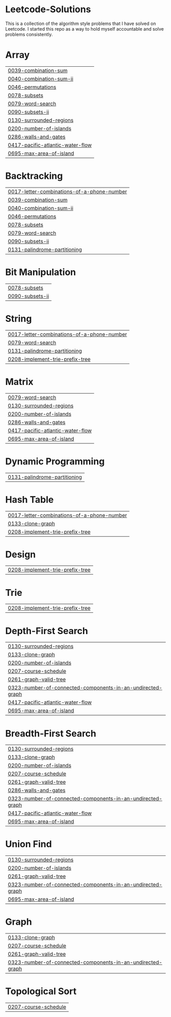 # Leetcode-Solutions

This is a collection of the algorithm style problems that I have solved on Leetcode. I started this repo as a way to hold myself accountable and solve problems consistently.


# Array
|  |
| ------- |
| [0039-combination-sum](https://github.com/jaidevmane/leetcode-solutions/tree/master/0039-combination-sum) |
| [0040-combination-sum-ii](https://github.com/jaidevmane/leetcode-solutions/tree/master/0040-combination-sum-ii) |
| [0046-permutations](https://github.com/jaidevmane/leetcode-solutions/tree/master/0046-permutations) |
| [0078-subsets](https://github.com/jaidevmane/leetcode-solutions/tree/master/0078-subsets) |
| [0079-word-search](https://github.com/jaidevmane/leetcode-solutions/tree/master/0079-word-search) |
| [0090-subsets-ii](https://github.com/jaidevmane/leetcode-solutions/tree/master/0090-subsets-ii) |
| [0130-surrounded-regions](https://github.com/jaidevmane/leetcode-solutions/tree/master/0130-surrounded-regions) |
| [0200-number-of-islands](https://github.com/jaidevmane/leetcode-solutions/tree/master/0200-number-of-islands) |
| [0286-walls-and-gates](https://github.com/jaidevmane/leetcode-solutions/tree/master/0286-walls-and-gates) |
| [0417-pacific-atlantic-water-flow](https://github.com/jaidevmane/leetcode-solutions/tree/master/0417-pacific-atlantic-water-flow) |
| [0695-max-area-of-island](https://github.com/jaidevmane/leetcode-solutions/tree/master/0695-max-area-of-island) |
# Backtracking
|  |
| ------- |
| [0017-letter-combinations-of-a-phone-number](https://github.com/jaidevmane/leetcode-solutions/tree/master/0017-letter-combinations-of-a-phone-number) |
| [0039-combination-sum](https://github.com/jaidevmane/leetcode-solutions/tree/master/0039-combination-sum) |
| [0040-combination-sum-ii](https://github.com/jaidevmane/leetcode-solutions/tree/master/0040-combination-sum-ii) |
| [0046-permutations](https://github.com/jaidevmane/leetcode-solutions/tree/master/0046-permutations) |
| [0078-subsets](https://github.com/jaidevmane/leetcode-solutions/tree/master/0078-subsets) |
| [0079-word-search](https://github.com/jaidevmane/leetcode-solutions/tree/master/0079-word-search) |
| [0090-subsets-ii](https://github.com/jaidevmane/leetcode-solutions/tree/master/0090-subsets-ii) |
| [0131-palindrome-partitioning](https://github.com/jaidevmane/leetcode-solutions/tree/master/0131-palindrome-partitioning) |
# Bit Manipulation
|  |
| ------- |
| [0078-subsets](https://github.com/jaidevmane/leetcode-solutions/tree/master/0078-subsets) |
| [0090-subsets-ii](https://github.com/jaidevmane/leetcode-solutions/tree/master/0090-subsets-ii) |
# String
|  |
| ------- |
| [0017-letter-combinations-of-a-phone-number](https://github.com/jaidevmane/leetcode-solutions/tree/master/0017-letter-combinations-of-a-phone-number) |
| [0079-word-search](https://github.com/jaidevmane/leetcode-solutions/tree/master/0079-word-search) |
| [0131-palindrome-partitioning](https://github.com/jaidevmane/leetcode-solutions/tree/master/0131-palindrome-partitioning) |
| [0208-implement-trie-prefix-tree](https://github.com/jaidevmane/leetcode-solutions/tree/master/0208-implement-trie-prefix-tree) |
# Matrix
|  |
| ------- |
| [0079-word-search](https://github.com/jaidevmane/leetcode-solutions/tree/master/0079-word-search) |
| [0130-surrounded-regions](https://github.com/jaidevmane/leetcode-solutions/tree/master/0130-surrounded-regions) |
| [0200-number-of-islands](https://github.com/jaidevmane/leetcode-solutions/tree/master/0200-number-of-islands) |
| [0286-walls-and-gates](https://github.com/jaidevmane/leetcode-solutions/tree/master/0286-walls-and-gates) |
| [0417-pacific-atlantic-water-flow](https://github.com/jaidevmane/leetcode-solutions/tree/master/0417-pacific-atlantic-water-flow) |
| [0695-max-area-of-island](https://github.com/jaidevmane/leetcode-solutions/tree/master/0695-max-area-of-island) |
# Dynamic Programming
|  |
| ------- |
| [0131-palindrome-partitioning](https://github.com/jaidevmane/leetcode-solutions/tree/master/0131-palindrome-partitioning) |
# Hash Table
|  |
| ------- |
| [0017-letter-combinations-of-a-phone-number](https://github.com/jaidevmane/leetcode-solutions/tree/master/0017-letter-combinations-of-a-phone-number) |
| [0133-clone-graph](https://github.com/jaidevmane/leetcode-solutions/tree/master/0133-clone-graph) |
| [0208-implement-trie-prefix-tree](https://github.com/jaidevmane/leetcode-solutions/tree/master/0208-implement-trie-prefix-tree) |
# Design
|  |
| ------- |
| [0208-implement-trie-prefix-tree](https://github.com/jaidevmane/leetcode-solutions/tree/master/0208-implement-trie-prefix-tree) |
# Trie
|  |
| ------- |
| [0208-implement-trie-prefix-tree](https://github.com/jaidevmane/leetcode-solutions/tree/master/0208-implement-trie-prefix-tree) |
# Depth-First Search
|  |
| ------- |
| [0130-surrounded-regions](https://github.com/jaidevmane/leetcode-solutions/tree/master/0130-surrounded-regions) |
| [0133-clone-graph](https://github.com/jaidevmane/leetcode-solutions/tree/master/0133-clone-graph) |
| [0200-number-of-islands](https://github.com/jaidevmane/leetcode-solutions/tree/master/0200-number-of-islands) |
| [0207-course-schedule](https://github.com/jaidevmane/leetcode-solutions/tree/master/0207-course-schedule) |
| [0261-graph-valid-tree](https://github.com/jaidevmane/leetcode-solutions/tree/master/0261-graph-valid-tree) |
| [0323-number-of-connected-components-in-an-undirected-graph](https://github.com/jaidevmane/leetcode-solutions/tree/master/0323-number-of-connected-components-in-an-undirected-graph) |
| [0417-pacific-atlantic-water-flow](https://github.com/jaidevmane/leetcode-solutions/tree/master/0417-pacific-atlantic-water-flow) |
| [0695-max-area-of-island](https://github.com/jaidevmane/leetcode-solutions/tree/master/0695-max-area-of-island) |
# Breadth-First Search
|  |
| ------- |
| [0130-surrounded-regions](https://github.com/jaidevmane/leetcode-solutions/tree/master/0130-surrounded-regions) |
| [0133-clone-graph](https://github.com/jaidevmane/leetcode-solutions/tree/master/0133-clone-graph) |
| [0200-number-of-islands](https://github.com/jaidevmane/leetcode-solutions/tree/master/0200-number-of-islands) |
| [0207-course-schedule](https://github.com/jaidevmane/leetcode-solutions/tree/master/0207-course-schedule) |
| [0261-graph-valid-tree](https://github.com/jaidevmane/leetcode-solutions/tree/master/0261-graph-valid-tree) |
| [0286-walls-and-gates](https://github.com/jaidevmane/leetcode-solutions/tree/master/0286-walls-and-gates) |
| [0323-number-of-connected-components-in-an-undirected-graph](https://github.com/jaidevmane/leetcode-solutions/tree/master/0323-number-of-connected-components-in-an-undirected-graph) |
| [0417-pacific-atlantic-water-flow](https://github.com/jaidevmane/leetcode-solutions/tree/master/0417-pacific-atlantic-water-flow) |
| [0695-max-area-of-island](https://github.com/jaidevmane/leetcode-solutions/tree/master/0695-max-area-of-island) |
# Union Find
|  |
| ------- |
| [0130-surrounded-regions](https://github.com/jaidevmane/leetcode-solutions/tree/master/0130-surrounded-regions) |
| [0200-number-of-islands](https://github.com/jaidevmane/leetcode-solutions/tree/master/0200-number-of-islands) |
| [0261-graph-valid-tree](https://github.com/jaidevmane/leetcode-solutions/tree/master/0261-graph-valid-tree) |
| [0323-number-of-connected-components-in-an-undirected-graph](https://github.com/jaidevmane/leetcode-solutions/tree/master/0323-number-of-connected-components-in-an-undirected-graph) |
| [0695-max-area-of-island](https://github.com/jaidevmane/leetcode-solutions/tree/master/0695-max-area-of-island) |
# Graph
|  |
| ------- |
| [0133-clone-graph](https://github.com/jaidevmane/leetcode-solutions/tree/master/0133-clone-graph) |
| [0207-course-schedule](https://github.com/jaidevmane/leetcode-solutions/tree/master/0207-course-schedule) |
| [0261-graph-valid-tree](https://github.com/jaidevmane/leetcode-solutions/tree/master/0261-graph-valid-tree) |
| [0323-number-of-connected-components-in-an-undirected-graph](https://github.com/jaidevmane/leetcode-solutions/tree/master/0323-number-of-connected-components-in-an-undirected-graph) |
# Topological Sort
|  |
| ------- |
| [0207-course-schedule](https://github.com/jaidevmane/leetcode-solutions/tree/master/0207-course-schedule) |